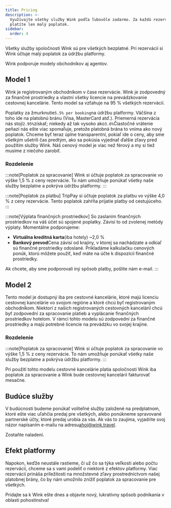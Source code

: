 ```yaml
---
title: Pricing
description: >-
  Využívajte všetky služby Wink podľa ľubovôle zadarmo. Za každú rezerváciu
  platíte len malý poplatok.
sidebar:
  order: 4
---
```

Všetky služby spoločnosti Wink sú pre všetkých bezplatné. Pri rezervácii si Wink účtuje malý poplatok za údržbu platformy.

Wink podporuje modely obchodníkov aj agentov.

## Model 1

Wink je registrovaným obchodníkom v čase rezervácie. Wink je zodpovedný za finančné prostriedky a vlastní všetky licencie na prevádzkovanie cestovnej kancelárie.
Tento model sa vzťahuje na 95 % všetkých rezervácií.

Poplatky za žmurknutie`5.5% per booking`na údržbu platformy.
Väčšina z toho ide na platobnú bránu (Visa, MasterCard atď.). Priemerná rezervácia nás stojí`2.95%`získať; niekedy až tak vysoko ako`3.6%`Čiastočné vrátenie peňazí nás ešte viac spomaľuje, pretože platobná brána to vníma ako nový poplatok.
Chceme byť teraz úplne transparentní, pokiaľ ide o ceny, aby sme všetkým ušetrili čas predtým, ako sa pokúsia vyjednať ďalšie zľavy pred použitím služby Wink. Náš cenový model je viac než férový a my si tiež musíme z niečoho zarobiť.

### Rozdelenie

:::note\[Poplatok za spracovanie]
Wink si účtuje poplatok za spracovanie vo výške 1,5 % z ceny rezervácie. To nám umožňuje ponúkať všetky naše služby bezplatne a pokrýva údržbu platformy.
:::

:::note\[Poplatok za platbu]
TripPay si účtuje poplatok za platbu vo výške 4,0 % z ceny rezervácie. Tento poplatok zahŕňa prijatie platby od cestujúceho.
:::

:::note\[Výplata finančných prostriedkov]
So zaslaním finančných prostriedkov na váš účet sú spojené poplatky. Závisí to od zvolenej metódy výplaty. Momentálne podporujeme:

* **Virtuálna kreditná karta**(iba hotely) ~2,0 %
* **Bankový prevod**Cena závisí od krajiny, v ktorej sa nachádzate a odkiaľ sú finančné prostriedky odoslané. Prikladáme kalkulačku cenových ponúk, ktorú môžete použiť, keď máte na účte k dispozícii finančné prostriedky.

Ak chcete, aby sme podporovali iný spôsob platby, pošlite nám e-mail. :::

## Model 2

Tento model je dostupný iba pre cestovné kancelárie, ktoré majú licenciu cestovnej kancelárie vo svojom regióne a ktoré chcú byť registrovaným obchodníkom. Niektorí z našich registrovaných cestovných kancelárií chcú byť zodpovední za spracovanie platieb a vyplácanie finančných prostriedkov hotelom. V rámci tohto modelu sú zodpovední za finančné prostriedky a majú potrebné licencie na prevádzku vo svojej krajine.

### Rozdelenie

:::note\[Poplatok za spracovanie]
Wink si účtuje poplatok za spracovanie vo výške 1,5 % z ceny rezervácie. To nám umožňuje ponúkať všetky naše služby bezplatne a pokrýva údržbu platformy.
:::

Pri použití tohto modelu cestovné kancelárie platia spoločnosti Wink iba poplatok za spracovanie a Wink bude cestovnej kancelárii fakturovať mesačne.

## Budúce služby

V budúcnosti budeme ponúkať voliteľné služby založené na predplatnom, ktoré ešte viac uľahčia predaj pre všetkých, alebo ponúkneme spravované partnerské účty, ktoré predaj urobia za vás. Ak vás to zaujíma, vyjadrite svoj názor napísaním e-mailu na adresu[ahoj@wink.travel](mailto:hi@wink.travel).

Zostaňte naladení.

## Efekt platformy

Napokon, keďže neustále rastieme, či už čo sa týka veľkosti alebo počtu rezervácií, chceme sa s vami podeliť o niektoré z efektov platformy. Viac rezervácií prináša príležitosti na množstevné zľavy prostredníctvom našej platobnej brány, čo by nám umožnilo znížiť poplatok za spracovanie pre všetkých.

Pridajte sa k Wink ešte dnes a objavte nový, lukratívny spôsob podnikania v oblasti pohostinstva!

